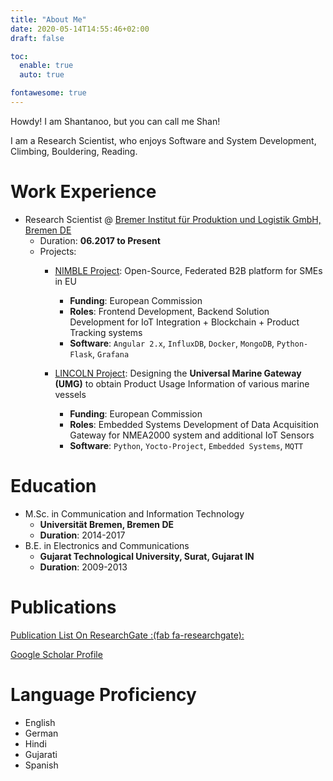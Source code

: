 ```yaml
---
title: "About Me"
date: 2020-05-14T14:55:46+02:00
draft: false

toc:
  enable: true
  auto: true

fontawesome: true
---
```


Howdy! I am Shantanoo, but you can call me Shan!

I am a Research Scientist, who enjoys Software and System Development, Climbing, Bouldering, Reading.

# Work Experience

* Research Scientist @ [Bremer Institut für Produktion und Logistik GmbH, Bremen DE](http://www.biba.uni-bremen.de)
    - Duration: __06.2017 to Present__
    - Projects:
        - [NIMBLE Project](https://nimble-project.org): Open-Source, Federated B2B platform for SMEs in EU
            + __Funding__: European Commission
            + __Roles__: Frontend Development, Backend Solution Development for IoT Integration + Blockchain + Product Tracking systems
            + __Software__: `Angular 2.x`, `InfluxDB`, `Docker`, `MongoDB`, `Python-Flask`, `Grafana`

        - [LINCOLN Project](https://lincolnproject.eu): Designing the __Universal Marine Gateway (UMG)__ to obtain Product Usage Information of various marine vessels
            + __Funding__: European Commission
            + __Roles__: Embedded Systems Development of Data Acquisition Gateway for NMEA2000 system and additional IoT Sensors
            + __Software__: `Python`, `Yocto-Project`, `Embedded Systems`, `MQTT`
# Education

* M.Sc. in Communication and Information Technology
    - __Universität Bremen, Bremen DE__
    - __Duration__: 2014-2017
* B.E. in Electronics and Communications
    - __Gujarat Technological University, Surat, Gujarat IN__
    - __Duration__: 2009-2013

# Publications
[Publication List On ResearchGate :(fab fa-researchgate): ](https://www.researchgate.net/profile/Shantanoo_Desai/research)

[Google Scholar Profile](https://scholar.google.com/citations?user=UVdO710AAAAJ&hl=en)

# Language Proficiency

* English
* German
* Hindi
* Gujarati
* Spanish
